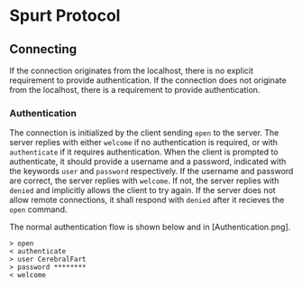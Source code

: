 # Spurt Protocol


## Connecting
If the connection originates from the localhost, there is no explicit requirement to provide authentication.
If the connection does not originate from the localhost, there is a requirement to provide authentication.

### Authentication
The connection is initialized by the client sending `open` to the server.
The server replies with either `welcome` if no authentication is required, or with `authenticate` if it requires authentication.
When the client is prompted to authenticate, it should provide a username and a password, indicated with the keywords `user` and `password` respectively.
If the username and password are correct, the server replies with `welcome`. If not, the server replies with `denied` and implicitly allows the client to try again.
If the server does not allow remote connections, it shall respond with `denied` after it recieves the `open` command.


The normal authentication flow is shown below and in [Authentication.png].
```
> open
< authenticate
> user CerebralFart
> password ********
< welcome
```
